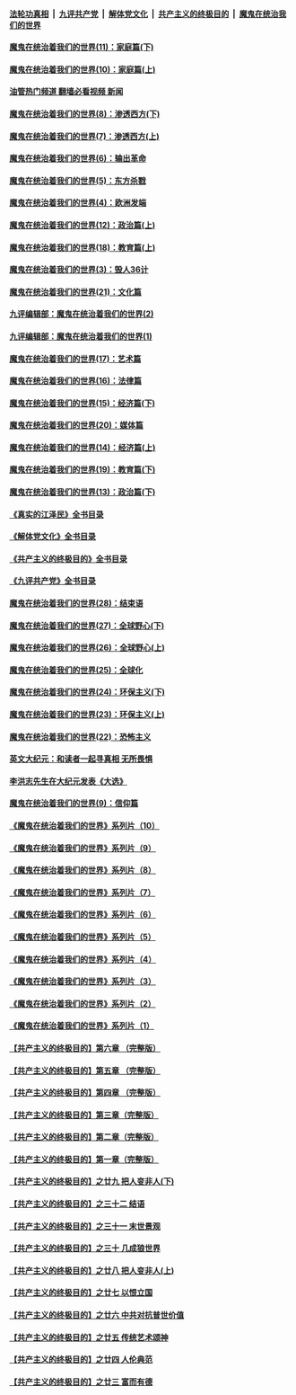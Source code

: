 ####  [法轮功真相](../../../../basic/blob/master/README.md?t=12122331) &nbsp;|&nbsp; [九评共产党](../../../../9ping.md/blob/master/README.md?t=12122331) &nbsp;|&nbsp; [解体党文化](../../../../jtdwh.md/blob/master/README.md?t=12122331)  &nbsp;|&nbsp; [共产主义的终极目的](../../../../gczydzjmd.md/blob/master/README.md?t=12122331) &nbsp;|&nbsp; [魔鬼在统治我们的世界](../../../../mgztzwmdsj.md/blob/master/README.md?t=12122331) 

#### [魔鬼在统治着我们的世界(11)：家庭篇(下)](../pages/nsc422/n10440961.md?t=12122331) 

#### [魔鬼在统治着我们的世界(10)：家庭篇(上)](../pages/nsc422/n10435448.md?t=12122331) 

#### [油管热门频道 翻墙必看视频 新闻](http://129.146.143.75:81/youtube.html?12122331)

#### [魔鬼在统治着我们的世界(8)：渗透西方(下)](../pages/nsc422/n10429603.md?t=12122331) 

#### [魔鬼在统治着我们的世界(7)：渗透西方(上)](../pages/nsc422/n10426013.md?t=12122331) 

#### [魔鬼在统治着我们的世界(6)：输出革命](../pages/nsc422/n10421536.md?t=12122331) 

#### [魔鬼在统治着我们的世界(5)：东方杀戮](../pages/nsc422/n10417707.md?t=12122331) 

#### [魔鬼在统治着我们的世界(4)：欧洲发端](../pages/nsc422/n10414890.md?t=12122331) 

#### [魔鬼在统治着我们的世界(12)：政治篇(上)](../pages/nsc422/n10444576.md?t=12122331) 

#### [魔鬼在统治着我们的世界(18)：教育篇(上)](../pages/nsc422/n10526970.md?t=12122331) 

#### [魔鬼在统治着我们的世界(3)：毁人36计](../pages/nsc422/n10411583.md?t=12122331) 

#### [魔鬼在统治着我们的世界(21)：文化篇](../pages/nsc422/n10597706.md?t=12122331) 

#### [九评编辑部：魔鬼在统治着我们的世界(2)](../pages/nsc422/n10410036.md?t=12122331) 

#### [九评编辑部：魔鬼在统治着我们的世界(1)](../pages/nsc422/n10406825.md?t=12122331) 

#### [魔鬼在统治着我们的世界(17)：艺术篇](../pages/nsc422/n10499093.md?t=12122331) 

#### [魔鬼在统治着我们的世界(16)：法律篇](../pages/nsc422/n10485969.md?t=12122331) 

#### [魔鬼在统治着我们的世界(15)：经济篇(下)](../pages/nsc422/n10469975.md?t=12122331) 

#### [魔鬼在统治着我们的世界(20)：媒体篇](../pages/nsc422/n10586579.md?t=12122331) 

#### [魔鬼在统治着我们的世界(14)：经济篇(上)](../pages/nsc422/n10457370.md?t=12122331) 

#### [魔鬼在统治着我们的世界(19)：教育篇(下)](../pages/nsc422/n10564808.md?t=12122331) 

#### [魔鬼在统治着我们的世界(13)：政治篇(下)](../pages/nsc422/n10448270.md?t=12122331) 

#### [《真实的江泽民》全书目录](../pages/nsc422/n13721399.md?t=12122331) 

#### [《解体党文化》全书目录](../pages/nsc422/n13721157.md?t=12122331) 

#### [《共产主义的终极目的》全书目录](../pages/nsc422/n13721048.md?t=12122331) 

#### [《九评共产党》全书目录](../pages/nsc422/n13708085.md?t=12122331) 

#### [魔鬼在统治着我们的世界(28)：结束语](../pages/nsc422/n10936246.md?t=12122331) 

#### [魔鬼在统治着我们的世界(27)：全球野心(下)](../pages/nsc422/n10928319.md?t=12122331) 

#### [魔鬼在统治着我们的世界(26)：全球野心(上)](../pages/nsc422/n10900318.md?t=12122331) 

#### [魔鬼在统治着我们的世界(25)：全球化](../pages/nsc422/n10788205.md?t=12122331) 

#### [魔鬼在统治着我们的世界(24)：环保主义(下)](../pages/nsc422/n10695307.md?t=12122331) 

#### [魔鬼在统治着我们的世界(23)：环保主义(上)](../pages/nsc422/n10688613.md?t=12122331) 

#### [魔鬼在统治着我们的世界(22)：恐怖主义](../pages/nsc422/n10614727.md?t=12122331) 

#### [英文大纪元：和读者一起寻真相 无所畏惧](../pages/nsc422/n12542027.md?t=12122331) 

#### [李洪志先生在大纪元发表《大选》](../pages/nsc422/n12534746.md?t=12122331) 

#### [魔鬼在统治着我们的世界(9)：信仰篇](../pages/nsc422/n10432159.md?t=12122331) 

#### [《魔鬼在统治着我们的世界》系列片（10）](../pages/nsc422/n12292670.md?t=12122331) 

#### [《魔鬼在统治着我们的世界》系列片（9）](../pages/nsc422/n12290859.md?t=12122331) 

#### [《魔鬼在统治着我们的世界》系列片（8）](../pages/nsc422/n12287445.md?t=12122331) 

#### [《魔鬼在统治着我们的世界》系列片（7）](../pages/nsc422/n12283425.md?t=12122331) 

#### [《魔鬼在统治着我们的世界》系列片（6）](../pages/nsc422/n12282314.md?t=12122331) 

#### [《魔鬼在统治着我们的世界》系列片（5）](../pages/nsc422/n12281419.md?t=12122331) 

#### [《魔鬼在统治着我们的世界》系列片（4）](../pages/nsc422/n12274024.md?t=12122331) 

#### [《魔鬼在统治着我们的世界》系列片（3）](../pages/nsc422/n12271322.md?t=12122331) 

#### [《魔鬼在统治着我们的世界》系列片（2）](../pages/nsc422/n12269049.md?t=12122331) 

#### [《魔鬼在统治着我们的世界》系列片（1）](../pages/nsc422/n12267575.md?t=12122331) 

#### [【共产主义的终极目的】第六章 （完整版）](../pages/nsc422/n11428913.md?t=12122331) 

#### [【共产主义的终极目的】第五章 （完整版）](../pages/nsc422/n11428912.md?t=12122331) 

#### [【共产主义的终极目的】第四章 （完整版）](../pages/nsc422/n11428907.md?t=12122331) 

#### [【共产主义的终极目的】第三章（完整版）](../pages/nsc422/n11428848.md?t=12122331) 

#### [【共产主义的终极目的】第二章（完整版）](../pages/nsc422/n11428831.md?t=12122331) 

#### [【共产主义的终极目的】第一章（完整版）](../pages/nsc422/n11417651.md?t=12122331) 

#### [【共产主义的终极目的】之廿九 把人变非人(下)](../pages/nsc422/n11344140.md?t=12122331) 

#### [【共产主义的终极目的】之三十二 结语](../pages/nsc422/n11360535.md?t=12122331) 

#### [【共产主义的终极目的】之三十一 末世景观](../pages/nsc422/n11351129.md?t=12122331) 

#### [【共产主义的终极目的】之三十 几成狼世界](../pages/nsc422/n11348280.md?t=12122331) 

#### [【共产主义的终极目的】之廿八 把人变非人(上)](../pages/nsc422/n11340492.md?t=12122331) 

#### [【共产主义的终极目的】之廿七 以恨立国](../pages/nsc422/n11336944.md?t=12122331) 

#### [【共产主义的终极目的】之廿六 中共对抗普世价值](../pages/nsc422/n11324785.md?t=12122331) 

#### [【共产主义的终极目的】之廿五 传统艺术颂神](../pages/nsc422/n11296396.md?t=12122331) 

#### [【共产主义的终极目的】之廿四 人伦典范](../pages/nsc422/n11296397.md?t=12122331) 

#### [【共产主义的终极目的】之廿三 富而有德](../pages/nsc422/n11283598.md?t=12122331) 

<img src='http://gfw-breaker.win/goodnews/indexes/nsc422.md' width='0px' height='0px'/>
